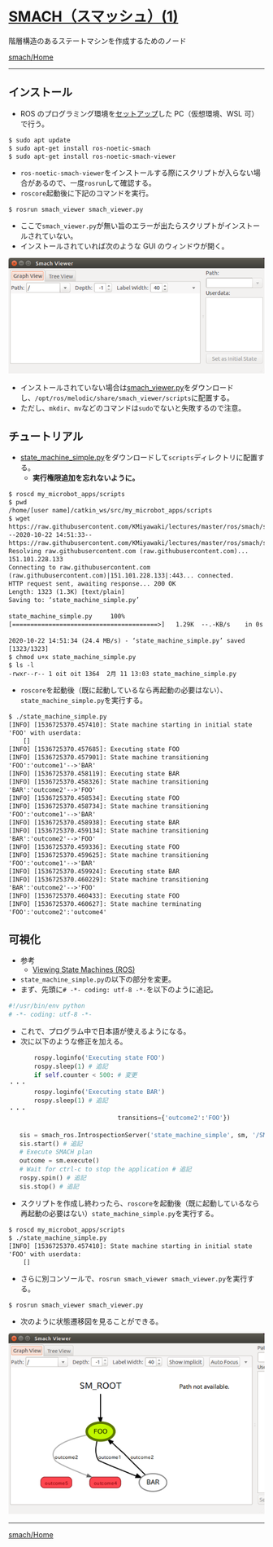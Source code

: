 # [SMACH（スマッシュ）(1)](http://wiki.ros.org/smach)

階層構造のあるステートマシンを作成するためのノード

[smach/Home](Home.md)

---

## インストール

- ROS のプログラミング環境を[セットアップ](https://github.com/KMiyawaki/setup_robot_programming)した PC（仮想環境、WSL 可）で行う。

```shell
$ sudo apt update
$ sudo apt-get install ros-noetic-smach
$ sudo apt-get install ros-noetic-smach-viewer
```

- `ros-noetic-smach-viewer`をインストールする際にスクリプトが入らない場合があるので、一度`rosrun`して確認する。
- `roscore`起動後に下記のコマンドを実行。

```shell
$ rosrun smach_viewer smach_viewer.py
```

- ここで`smach_viewer.py`が無い旨のエラーが出たらスクリプトがインストールされていない。
- インストールされていれば次のような GUI のウィンドウが開く。

![2018-09-12_13-03-06.png](./smach_01/2018-09-12_13-03-06.png)

- インストールされていない場合は[smach_viewer.py](https://github.com/ros-visualization/executive_smach_visualization/blob/indigo-devel/smach_viewer/scripts/smach_viewer.py)をダウンロードし、`/opt/ros/melodic/share/smach_viewer/scripts`に配置する。
- ただし、`mkdir`、`mv`などのコマンドは`sudo`でないと失敗するので注意。

## チュートリアル

- [state_machine_simple.py](https://raw.githubusercontent.com/KMiyawaki/lectures/master/ros/smach/smach_01/state_machine_simple.py)をダウンロードして`scripts`ディレクトリに配置する。
  - **実行権限追加を忘れないように。**

```shell
$ roscd my_microbot_apps/scripts
$ pwd
/home/[user name]/catkin_ws/src/my_microbot_apps/scripts
$ wget https://raw.githubusercontent.com/KMiyawaki/lectures/master/ros/smach/smach_01/state_machine_simple.py
--2020-10-22 14:51:33--  https://raw.githubusercontent.com/KMiyawaki/lectures/master/ros/smach/smach_01/state_machine_simple.py
Resolving raw.githubusercontent.com (raw.githubusercontent.com)... 151.101.228.133
Connecting to raw.githubusercontent.com (raw.githubusercontent.com)|151.101.228.133|:443... connected.
HTTP request sent, awaiting response... 200 OK
Length: 1323 (1.3K) [text/plain]
Saving to: ‘state_machine_simple.py’

state_machine_simple.py     100%[========================================>]   1.29K  --.-KB/s    in 0s      

2020-10-22 14:51:34 (24.4 MB/s) - ‘state_machine_simple.py’ saved [1323/1323]
$ chmod u+x state_machine_simple.py
$ ls -l
-rwxr--r-- 1 oit oit 1364  2月 11 13:03 state_machine_simple.py
```

- `roscore`を起動後（既に起動しているなら再起動の必要はない）、`state_machine_simple.py`を実行する。

```shell
$ ./state_machine_simple.py
[INFO] [1536725370.457410]: State machine starting in initial state 'FOO' with userdata:
	[]
[INFO] [1536725370.457685]: Executing state FOO
[INFO] [1536725370.457901]: State machine transitioning 'FOO':'outcome1'-->'BAR'
[INFO] [1536725370.458119]: Executing state BAR
[INFO] [1536725370.458326]: State machine transitioning 'BAR':'outcome2'-->'FOO'
[INFO] [1536725370.458534]: Executing state FOO
[INFO] [1536725370.458734]: State machine transitioning 'FOO':'outcome1'-->'BAR'
[INFO] [1536725370.458938]: Executing state BAR
[INFO] [1536725370.459134]: State machine transitioning 'BAR':'outcome2'-->'FOO'
[INFO] [1536725370.459336]: Executing state FOO
[INFO] [1536725370.459625]: State machine transitioning 'FOO':'outcome1'-->'BAR'
[INFO] [1536725370.459924]: Executing state BAR
[INFO] [1536725370.460229]: State machine transitioning 'BAR':'outcome2'-->'FOO'
[INFO] [1536725370.460433]: Executing state FOO
[INFO] [1536725370.460627]: State machine terminating 'FOO':'outcome2':'outcome4'
```

## 可視化

- 参考
  - [Viewing State Machines (ROS)](http://wiki.ros.org/smach/Tutorials/Smach%20Viewer)
- `state_machine_simple.py`の以下の部分を変更。
- まず、先頭に`# -*- coding: utf-8 -*-`を以下のように追記。

```python
#!/usr/bin/env python
# -*- coding: utf-8 -*-
```

- これで、プログラム中で日本語が使えるようになる。
- 次に以下のような修正を加える。

```python
       rospy.loginfo('Executing state FOO')
       rospy.sleep(1) # 追記
       if self.counter < 500: # 変更
・・・
       rospy.loginfo('Executing state BAR')
       rospy.sleep(1) # 追記
・・・
                              transitions={'outcome2':'FOO'})

   sis = smach_ros.IntrospectionServer('state_machine_simple', sm, '/SM_ROOT') # 追記
   sis.start() # 追記
   # Execute SMACH plan
   outcome = sm.execute()
   # Wait for ctrl-c to stop the application # 追記
   rospy.spin() # 追記
   sis.stop() # 追記
```

- スクリプトを作成し終わったら、`roscore`を起動後（既に起動しているなら再起動の必要はない）`state_machine_simple.py`を実行する。

```shell
$ roscd my_microbot_apps/scripts
$ ./state_machine_simple.py
[INFO] [1536725370.457410]: State machine starting in initial state 'FOO' with userdata:
	[]
```

- さらに別コンソールで、`rosrun smach_viewer smach_viewer.py`を実行する。

```shell
$ rosrun smach_viewer smach_viewer.py
```

- 次のように状態遷移図を見ることができる。

![2018-09-12_13-03-06.png](./smach_01/2018-09-12_13-17-50.png)

---

[smach/Home](Home.md)
